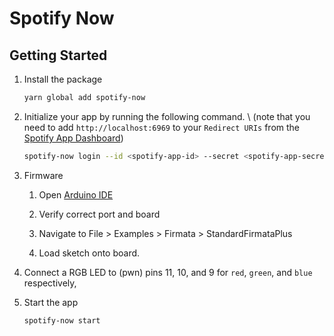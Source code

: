 # Spotify Now

## Getting Started

1. Install the package

   ```bash
   yarn global add spotify-now
   ```

2. Initialize your app by running the following command. \\
   (note that you need to add `http://localhost:6969` to your `Redirect URIs` from the [Spotify App Dashboard](https://developer.spotify.com/dashboard/applications))

   ```bash
   spotify-now login --id <spotify-app-id> --secret <spotify-app-secret>
   ```

3. Firmware

   1. Open [Arduino IDE](https://www.arduino.cc/en/software)

   1. Verify correct port and board

   1. Navigate to File > Examples > Firmata > StandardFirmataPlus

   1. Load sketch onto board.

4. Connect a RGB LED to (pwn) pins 11, 10, and 9 for `red`, `green`, and `blue` respectively,

5. Start the app

   ```bash
   spotify-now start
   ```
